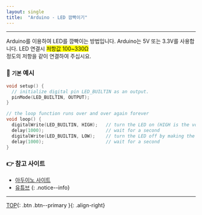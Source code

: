 ```yaml
---
layout: single
title:  "Arduino - LED 깜빡이기"
---
```


***
Arduino를 이용하여 LED를 깜빡이는 방법입니다.
Arduino는 5V 또는 3.3V를 사용합니다. LED 연결시 <span style="background-color:yellow">저항값 100~330Ω </span>  
정도의 저항을 같이 연결하여 주십시요.

### 🔨 `기본` 예시 
```cpp
void setup() {
  // initialize digital pin LED_BUILTIN as an output.
  pinMode(LED_BUILTIN, OUTPUT);
}

// the loop function runs over and over again forever
void loop() {
  digitalWrite(LED_BUILTIN, HIGH);   // turn the LED on (HIGH is the voltage level)
  delay(1000);                       // wait for a second
  digitalWrite(LED_BUILTIN, LOW);    // turn the LED off by making the voltage LOW
  delay(1000);                       // wait for a second
}
```

### 👉 참고 사이트
- <a href="naver.com">아두이노 사이트</a>
- <a href="naver.com">유튜브</a>
{: .notice--info}
***

[TOP](#){: .btn .btn--primary }{: .align-right}
